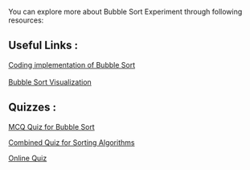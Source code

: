 You can explore more about Bubble Sort Experiment through following resources:  

## Useful Links :
[Coding implementation of Bubble Sort](https://www.geeksforgeeks.org/bubble-sort/)
<br><br>
[Bubble Sort Visualization](https://visualgo.net/bn/sorting?slide=1)

## Quizzes :
[MCQ Quiz for Bubble Sort](https://www.geeksforgeeks.org/quiz-bubblesort-gq/) <br> 

[Combined Quiz for Sorting Algorithms](https://www.geeksforgeeks.org/algorithms-gq/searching-and-sorting-gq/)<br> 

[Online Quiz](https://www.sparknotes.com/cs/sorting/bubble/problems/)

